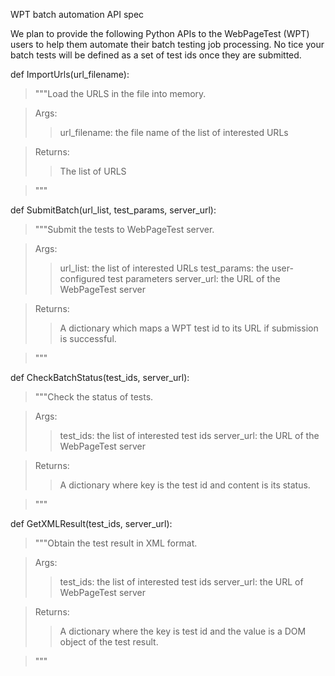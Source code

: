 WPT batch automation API spec

We plan to provide the following Python APIs to the WebPageTest (WPT) users to help them automate their batch testing job processing. No  tice your batch tests will be defined as a set of test ids once they are submitted.

def ImportUrls(url\_filename):
> """Load the URLS in the file into memory.

> Args:
> > url\_filename: the file name of the list of interested URLs


> Returns:
> > The list of URLS

> """

def SubmitBatch(url\_list, test\_params, server\_url):
> """Submit the tests to WebPageTest server.

> Args:
> > url\_list: the list of interested URLs
> > test\_params: the user-configured test parameters
> > server\_url: the URL of the WebPageTest server


> Returns:
> > A dictionary which maps a WPT test id to its URL if submission
> > is successful.

> """

def CheckBatchStatus(test\_ids, server\_url):
> """Check the status of tests.

> Args:
> > test\_ids: the list of interested test ids
> > server\_url: the URL of the WebPageTest server


> Returns:
> > A dictionary where key is the test id and content is its status.

> """


def GetXMLResult(test\_ids, server\_url):
> """Obtain the test result in XML format.

> Args:
> > test\_ids: the list of interested test ids
> > server\_url: the URL of WebPageTest server


> Returns:
> > A dictionary where the key is test id and the value is a DOM object of the
> > test result.

> """